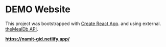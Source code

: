 # DEMO Website

This project was bootstrapped with [Create React App](https://github.com/facebook/create-react-app).
and using external. [theMealDb API](https://www.themealdb.com/api.php).

**https://namit-gid.netlify.app/**
